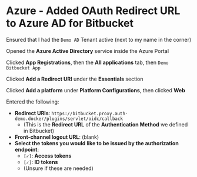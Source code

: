 # Azure - Added OAuth Redirect URL to Azure AD for Bitbucket

Ensured that I had the `Demo AD` Tenant active (next to my name in the corner)

Opened the **Azure Active Directory** service inside the Azure Portal

Clicked **App Registrations**, then the **All applications** tab, then `Demo Bitbucket App`

Clicked **Add a Redirect URI** under the **Essentials** section

Clicked **Add a platform** under **Platform Configurations**, then clicked **Web**

Entered the following:

* **Redirect URIs**: `https://bitbucket.proxy.auth-demo.docker/plugins/servlet/oidc/callback`
    * (This is the **Redirect URL** of the **Authentication Method** we defined in Bitbucket)
* **Front-channel logout URL**: (blank)
* **Select the tokens you would like to be issued by the authorization endpoint**:
    * `[✓]`: **Access tokens**
    * `[✓]`: **ID tokens**
    * (Unsure if these are needed)
